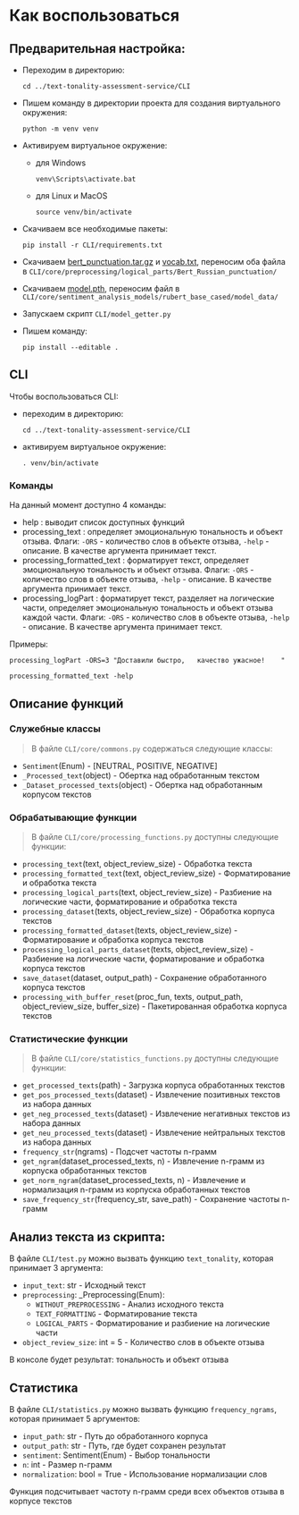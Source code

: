 # Как воспользоваться

## Предварительная настройка:

- Переходим в директорию:
    ```
    cd ../text-tonality-assessment-service/CLI
    ```

- Пишем команду в директории проекта для создания виртуального окружения:

    ```
    python -m venv venv
    ```

- Активируем виртуальное окружение:

    - для Windows
        ```
        venv\Scripts\activate.bat
        ```
    - для Linux и MacOS
        ```
        source venv/bin/activate
        ```

- Скачиваем все необходимые пакеты:

    ```
    pip install -r CLI/requirements.txt
    ```

- Скачиваем [bert_punctuation.tar.gz](https://drive.google.com/file/d/1-1kCt3pn0CyRf-e_nBVyD1g3yK7mN1rc/view?usp=share_link) и [vocab.txt](https://drive.google.com/file/d/1wm6AnoX4aVVXmaWajj1bb5qDWp3Fjr3P/view?usp=share_link), переносим оба файла в `CLI/core/preprocessing/logical_parts/Bert_Russian_punctuation/`

- Скачиваем [model.pth](https://drive.google.com/file/d/1k-Bp7Obr7mPVdikzyYSkNwkJPYle-fyH/view?usp=share_link), переносим файл в `CLI/core/sentiment_analysis_models/rubert_base_cased/model_data/`

- Запускаем скрипт `CLI/model_getter.py`

- Пишем команду:
    ```
    pip install --editable .  
    ```

## CLI

Чтобы воспользоваться CLI:
- переходим в директорию: 

    ```
    cd ../text-tonality-assessment-service/CLI
    ```

- активируем виртуальное окружение:

    ```
    . venv/bin/activate
    ```

### Команды

На данный момент доступно 4 команды:
- help : выводит список доступных функций 
- processing_text : определяет эмоциональную тональность и объект отзыва. Флаги: `-ORS` - количество слов в объекте отзыва, `-help` - описание. В качестве аргумента принимает текст.
- processing_formatted_text : форматирует текст, определяет эмоциональную тональность и объект отзыва. Флаги: `-ORS` - количество слов в объекте отзыва, `-help` - описание. В качестве аргумента принимает текст.
- processing_logPart : форматирует текст, разделяет на логические части, определяет эмоциональную тональность и объект отзыва каждой части. Флаги: `-ORS` - количество слов в объекте отзыва, `-help` - описание. В качестве аргумента принимает текст.

Примеры:
```
processing_logPart -ORS=3 "Доставили быстро,   качество ужасное!	"
```
```
processing_formatted_text -help
```

## Описание функций

### Служебные классы

> В файле `CLI/core/commons.py` содержаться следующие классы:

- `Sentiment`(Enum) - [NEUTRAL, POSITIVE, NEGATIVE]
- `_Processed_text`(object) - Обертка над обработанным текстом
- `_Dataset_processed_texts`(object) - Обертка над обработанным корпусом текстов

### Обрабатывающие функции

> В файле `CLI/core/processing_functions.py` доступны следующие функции:

- `processing_text`(text, object_review_size) - Обработка текста
- `processing_formatted_text`(text, object_review_size) - Форматирование и обработка текста
- `processing_logical_parts`(text, object_review_size) - Разбиение на логические части, форматирование и обработка текста
- `processing_dataset`(texts, object_review_size) - Обработка корпуса текстов
- `processing_formatted_dataset`(texts, object_review_size) - Форматирование и обработка корпуса текстов
- `processing_logical_parts_dataset`(texts, object_review_size) - Разбиение на логические части, форматирование и обработка корпуса текстов
- `save_dataset`(dataset, output_path) - Сохранение обработанного корпуса текстов
- `processing_with_buffer_reset`(proc_fun, texts, output_path, object_review_size, buffer_size) - Пакетированная обработка корпуса текстов 

### Статистические функции

> В файле `CLI/core/statistics_functions.py` доступны следующие функции:

- `get_processed_texts`(path) - Загрузка корпуса обработанных текстов
- `get_pos_processed_texts`(dataset) - Извлечение позитивных текстов из набора данных
- `get_neg_processed_texts`(dataset) - Извлечение негативных текстов из набора данных
- `get_neu_processed_texts`(dataset) - Извлечение нейтральных текстов из набора данных
- `frequency_str`(ngrams) - Подсчет частоты n-грамм
- `get_ngram`(dataset_processed_texts, n) - Извлечение n-грамм из корпуска обработанных текстов
- `get_norm_ngram`(dataset_processed_texts, n) - Извлечение и нормализация n-грамм из корпуска обработанных текстов
- `save_frequency_str`(frequency_str, save_path) - Сохранение частоты n-грамм

## Анализ текста из скрипта:

В файле `CLI/test.py` можно вызвать функцию `text_tonality`, которая принимает 3 аргумента:

- `input_text`: str - Исходный текст
- `preprocessing`: _Preprocessing(Enum):
    - `WITHOUT_PREPROCESSING` - Анализ исходного текста
    - `TEXT_FORMATTING` - Форматирование текста
    - `LOGICAL_PARTS` - Форматирование и разбиение на логические части
- `object_review_size`: int = 5 - Количество слов в объекте отзыва

В консоле будет результат: тональность и объект отзыва 

## Статистика 

В файле `CLI/statistics.py` можно вызвать функцию `frequency_ngrams`, которая принимает 5 аргументов:

- `input_path`: str - Путь до обработанного корпуса
- `output_path`: str - Путь, где будет сохранен результат
- `sentiment`: Sentiment(Enum) - Выбор тональности
- `n`: int - Размер n-грамм
- `normalization`: bool = True - Использование нормализации слов

Функция подсчитывает частоту n-грамм среди всех объектов отзыва в корпусе текстов
